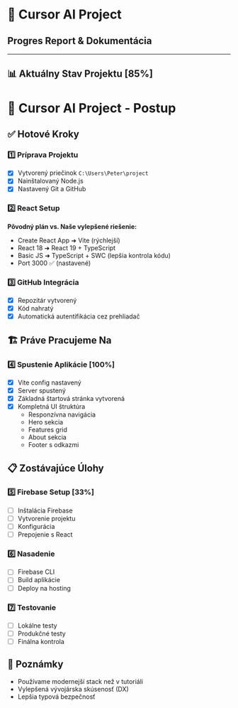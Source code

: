 # 🎯 Cursor AI Project
## Progres Report & Dokumentácia

---

## 📊 Aktuálny Stav Projektu [85%]

# 🚀 Cursor AI Project - Postup

## ✅ Hotové Kroky

### 1️⃣ Príprava Projektu
- [x] Vytvorený priečinok `C:\Users\Peter\project`
- [x] Nainštalovaný Node.js
- [x] Nastavený Git a GitHub

### 2️⃣ React Setup
**Pôvodný plán vs. Naše vylepšené riešenie:**
- Create React App ➜ Vite (rýchlejší)
- React 18 ➜ React 19 + TypeScript
- Basic JS ➜ TypeScript + SWC (lepšia kontrola kódu)
- Port 3000 ✅ (nastavené)

### 3️⃣ GitHub Integrácia
- [x] Repozitár vytvorený
- [x] Kód nahratý
- [x] Automatická autentifikácia cez prehliadač

## 🏗️ Práve Pracujeme Na

### 4️⃣ Spustenie Aplikácie [100%]
- [x] Vite config nastavený
- [x] Server spustený
- [x] Základná štartová stránka vytvorená
- [x] Kompletná UI štruktúra
  - Responzívna navigácia
  - Hero sekcia
  - Features grid
  - About sekcia
  - Footer s odkazmi

## 📋 Zostávajúce Úlohy

### 5️⃣ Firebase Setup [33%]
- [ ] Inštalácia Firebase
- [ ] Vytvorenie projektu
- [ ] Konfigurácia
- [ ] Prepojenie s React

### 6️⃣ Nasadenie
- [ ] Firebase CLI
- [ ] Build aplikácie
- [ ] Deploy na hosting

### 7️⃣ Testovanie
- [ ] Lokálne testy
- [ ] Produkčné testy
- [ ] Finálna kontrola

## 📝 Poznámky
- Používame modernejší stack než v tutoriáli
- Vylepšená vývojárska skúsenosť (DX)
- Lepšia typová bezpečnosť 
